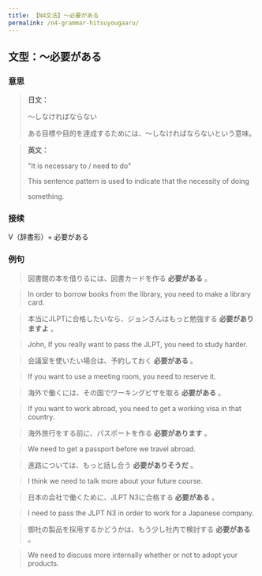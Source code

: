 ```yaml
---
title: 【N4文法】〜必要がある
permalink: /n4-grammar-hitsuyougaaru/
---
```


## 文型：〜必要がある

### 意思

> **日文：**
> 
> 〜しなければならない
> 
> ある目標や目的を達成するためには、〜しなければならないという意味。


> **英文：**
> 
> "It is necessary to / need to do"
> 
> This sentence pattern is used to indicate that the necessity of doing
> 
> something.


### 接续

V（辞書形）+ 必要がある

### 例句

> 図書館の本を借りるには、図書カードを作る **必要がある** 。

> In order to borrow books from the library, you need to make a library card.

> 本当にJLPTに合格したいなら、ジョンさんはもっと勉強する **必要がありますよ** 。

> John, If you really want to pass the JLPT, you need to study harder.

> 会議室を使いたい場合は、予約しておく **必要がある** 。

> If you want to use a meeting room, you need to reserve it.

> 海外で働くには、その国でワーキングビザを取る **必要がある** 。

> If you want to work abroad, you need to get a working visa in that country.

> 海外旅行をする前に、パスポートを作る **必要があります** 。

> We need to get a passport before we travel abroad.

> 進路については、もっと話し合う **必要がありそうだ** 。

> I think we need to talk more about your future course.

> 日本の会社で働くために、JLPT N3に合格する **必要がある** 。

> I need to pass the JLPT N3 in order to work for a Japanese company.

> 御社の製品を採用するかどうかは、もう少し社内で検討する **必要がある** 。

> We need to discuss more internally whether or not to adopt your products.

